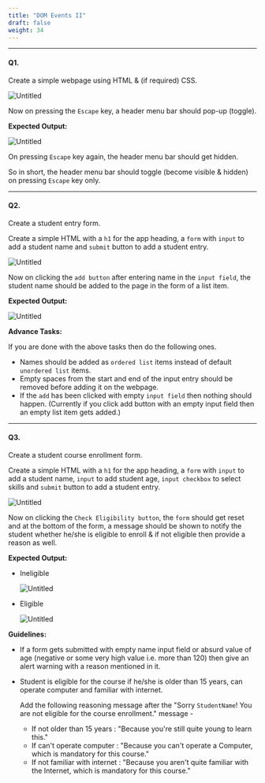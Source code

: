 ```yaml
---
title: "DOM Events II"
draft: false
weight: 34
---
```


---

#### Q1.

Create a simple webpage using HTML & (if required) CSS.

![Untitled](../../../../images/exercises/dom-events2/6.png)

Now on pressing the `Escape` key, a header menu bar should pop-up (toggle).

**Expected Output:**

![Untitled](../../../../images/exercises/dom-events2/7.png)

On pressing `Escape` key again, the header menu bar should get hidden.

So in short, the header menu bar should toggle (become visible & hidden) on pressing `Escape` key only.

---

#### Q2.

Create a student entry form.

Create a simple HTML with a `h1` for the app heading, a `form` with `input` to add a student name and `submit` button to add a student entry.

![Untitled](../../../../images/exercises/dom-events2/1.png)

Now on clicking the `add button` after entering name in the `input field`, the student name should be added to the page in the form of a list item.

**Expected Output:**

![Untitled](../../../../images/exercises/dom-events2/2.png)

**Advance Tasks:** 

If you are done with the above tasks then do the following ones.

- Names should be added as `ordered list` items instead of default `unordered list` items.
- Empty spaces from the start and end of the input entry should be removed before adding it on the webpage.
- If the `add` has been clicked with empty `input field` then nothing should happen. (Currently if you click add button with an empty input field then an empty list item gets added.)

---

#### Q3.

Create a student course enrollment form.

Create a simple HTML with a `h1` for the app heading, a `form` with `input` to add a student name, `input` to add student age, `input checkbox` to select skills and `submit` button to add a student entry.

![Untitled](../../../../images/exercises/dom-events2/3.png)

Now on clicking the `Check Eligibility button`, the `form` should get reset and at the bottom of the form, a message should be shown to notify the student whether he/she is eligible to enroll & if not eligible then provide a reason as well.

**Expected Output:**

- Ineligible

    ![Untitled](../../../../images/exercises/dom-events2/4.png)

- Eligible

    ![Untitled](../../../../images/exercises/dom-events2/5.png)

**Guidelines:**

- If a form gets submitted with empty name input field or absurd value of age (negative or some very high value i.e. more than 120) then give an alert
warning with a reason mentioned in it.

- Student is eligible for the course if he/she is older than 15 years, can operate computer and familiar with internet.

    Add the following reasoning message after the "Sorry `StudentName`! You are not eligible for the course enrollment." message -

    - If not older than 15 years : "Because you're still quite young to learn this."
    - If can't operate computer : "Because you can't operate a Computer, which is mandatory for this course."
    - If not familiar with internet : "Because you aren't quite familiar with the Internet, which is mandatory for this course."
